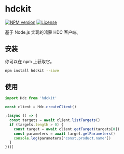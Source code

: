 # hdckit

[![NPM version][npm-image]][npm-url]
[![License][license-image]][npm-url]

[npm-image]: https://img.shields.io/npm/v/hdckit?style=flat-square 
[npm-url]: https://npmjs.org/package/hdckit
[license-image]: https://img.shields.io/npm/l/hdckit?style=flat-square

基于 Node.js 实现的鸿蒙 HDC 客户端。

## 安装

你可以在 npm 上获取它。

```bash
npm install hdckit --save
```

## 使用

```javascript
import Hdc from 'hdckit'

const client = Hdc.createClient()

;(async () => {
  const targets = await client.listTargets()
  if (targets.length > 0) {
    const target = await client.getTarget(targets[0])
    const parameters = await target.getParameters()
    console.log(parameters['const.product.name'])
  }
})()
```
